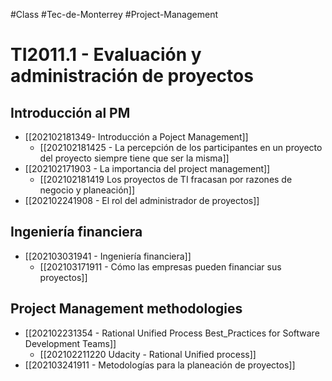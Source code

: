 #Class #Tec-de-Monterrey #Project-Management 
# TI2011.1 - Evaluación y administración de proyectos
## Introducción al PM
- [[202102181349- Introducción a Poject Management]]
	- [[202102181425 - La percepción de los participantes en un proyecto del proyecto siempre tiene que ser la misma]]
- [[202102171903 - La importancia del project management]]
	- [[202102181419 Los proyectos de TI fracasan por razones de negocio y planeación]]
- [[202102241908 - El rol del administrador de proyectos]]

## Ingeniería financiera
- [[202103031941 - Ingeniería financiera]]
	- [[202103171911 - Cómo las empresas pueden financiar sus proyectos]]
	
## Project Management methodologies
- [[202102231354 - Rational Unified Process Best_Practices for Software Development Teams]]
	- [[202102211220 Udacity - Rational Unified process]]
- [[202103241911 - Metodologías para la planeación de proyectos]]
 